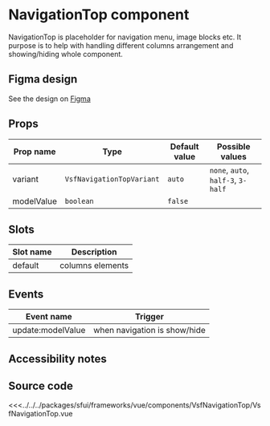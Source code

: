 # NavigationTop component

NavigationTop is placeholder for navigation menu, image blocks etc. It purpose is to help with handling different columns arrangement and showing/hiding whole component.

<Generate />

## Figma design

See the design on [Figma](https://www.figma.com/file/CWOkbpne0tDpSenT4ZEUTQ/%F0%9F%9B%A0-SFUI-2.0-%7C-Development?node-id=14285%3A49825&t=PVPVB8MLQOxa1KC4-4)

## Props


| Prop name  | Type                      | Default value | Possible values                    |
| ---------- | ------------------------- | ------------- | ---------------------------------- |
| variant    | `VsfNavigationTopVariant` | `auto`        | `none`, `auto`, `half-3`, `3-half` |
| modelValue | `boolean`                 | `false`       |                                    |


## Slots

| Slot name | Description      |
| --------- | ---------------- |
| default   | columns elements |

## Events



| Event name        | Trigger                      |
| ----------------- | ---------------------------- |
| update:modelValue | when navigation is show/hide |


## Accessibility notes

## Source code


<<<../../../packages/sfui/frameworks/vue/components/VsfNavigationTop/VsfNavigationTop.vue

